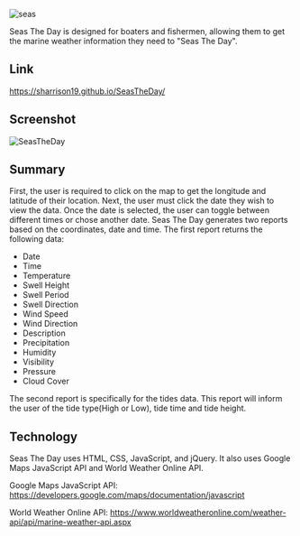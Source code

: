 ![seas](https://user-images.githubusercontent.com/123839116/224189179-d4eb3ab8-bdf4-4861-96fe-3112f39a42d3.png)

Seas The Day is designed for boaters and fishermen, allowing them to get the marine weather information they need to "Seas The Day".

## Link

https://sharrison19.github.io/SeasTheDay/

## Screenshot
![SeasTheDay](https://user-images.githubusercontent.com/123839116/224189701-b03a017f-0139-40ba-8dd9-36af2b27517f.png)


## Summary

First, the user is required to click on the map to get the longitude and latitude of their location. Next, the user must click the date they wish to view the data. Once the date is selected, the user can toggle between different times or chose another date. Seas The Day generates two reports based on the coordinates, date and time. The first report returns the following data:
* Date
* Time
* Temperature
* Swell Height
* Swell Period
* Swell Direction
* Wind Speed
* Wind Direction
* Description
* Precipitation
* Humidity
* Visibility
* Pressure
* Cloud Cover

The second report is specifically for the tides data. This report will inform the user of the tide type(High or Low), tide time and tide height.

## Technology

Seas The Day uses HTML, CSS, JavaScript, and jQuery. It also uses Google Maps JavaScript API and World Weather Online API.

Google Maps JavaScript API: https://developers.google.com/maps/documentation/javascript

World Weather Online API: https://www.worldweatheronline.com/weather-api/api/marine-weather-api.aspx
